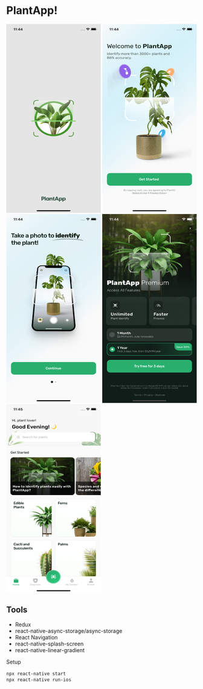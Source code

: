 # PlantApp!
<img src="ReadMeScreenShots/ScreenShot1.png" height="500" width="250" > <img src="ReadMeScreenShots/ScreenShot2.png" height="500" width="250" > <img src="ReadMeScreenShots/ScreenShot3.png" height="500" width="250" > <img src="ReadMeScreenShots/ScreenShot4.png" height="500" width="250" > <img src="ReadMeScreenShots/ScreenShot5.png" height="500" width="250" >



## Tools

* Redux
* react-native-async-storage/async-storage
* React Navigation
* react-native-splash-screen
* react-native-linear-gradient

Setup
```
npx react-native start
npx react-native run-ios

```
